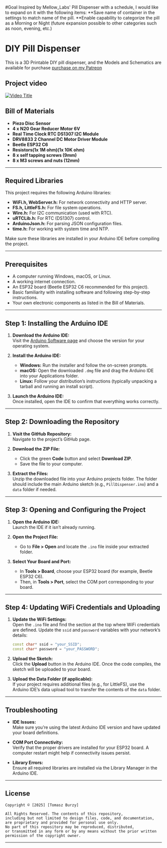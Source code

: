 #Goal
Inspired by Mellow_Labs' Pill Dispenser with a schedule, I would like to expand on it with the following items:
**Save name of container in the settings to match name of the pill.
**Enable capability to categorize the pill as a Morning or Night (future expansion possible to other categories such as noon, evening, etc.)


# DIY Pill Dispenser

This is a 3D Printable DIY pill dispenser, and the Models and Schematics are available for purchase [purchase on my Patreon](https://www.patreon.com/Mellow_labs/shop/pill-dispenser-files-104871?utm_medium=clipboard_copy&utm_source=copyLink&utm_campaign=productshare_creator&utm_content=join_link)

## Project video
[![Video Title](https://img.youtube.com/vi/1kCoDDYpgkE/0.jpg)](https://www.youtube.com/watch?v=1kCoDDYpgkE)

## Bill of Materials

- **Piezo Disc Sensor**
- **4 x  N20 Gear Reducer Motor 6V**
- **Real Time Clock RTC DS1307 I2C Module**
- **DRV8833 2 Channel DC Motor Driver Module**
- **Beetle ESP32 C6**
- **Resistors(1x 1M ohm)(1x 10K ohm)**
- **8 x self tapping screws (9mm)**
- **8 x M3 screws and nuts (12mm)**

---

## Required Libraries

This project requires the following Arduino libraries:

- **WiFi.h, WebServer.h:** For network connectivity and HTTP server.
- **FS.h, LittleFS.h:** For file system operations.
- **Wire.h:** For I2C communication (used with RTC).
- **uRTCLib.h:** For RTC (DS1307) control.
- **ArduinoJson.h:** For parsing JSON configuration files.
- **time.h:** For working with system time and NTP.

Make sure these libraries are installed in your Arduino IDE before compiling the project.

---

## Prerequisites

- A computer running Windows, macOS, or Linux.
- A working internet connection.
- An ESP32 board (Beetle ESP32 C6 recommended for this project).
- Basic familiarity with installing software and following step-by-step instructions.
- Your own electronic components as listed in the Bill of Materials.

---

## Step 1: Installing the Arduino IDE

1. **Download the Arduino IDE:**  
   Visit the [Arduino Software page](https://www.arduino.cc/en/software) and choose the version for your operating system.

2. **Install the Arduino IDE:**  
   - **Windows:** Run the installer and follow the on-screen prompts.  
   - **macOS:** Open the downloaded `.dmg` file and drag the Arduino IDE into your Applications folder.  
   - **Linux:** Follow your distribution’s instructions (typically unpacking a tarball and running an install script).

3. **Launch the Arduino IDE:**  
   Once installed, open the IDE to confirm that everything works correctly.

---

## Step 2: Downloading the Repository

1. **Visit the GitHub Repository:**  
   Navigate to the project’s GitHub page.

2. **Download the ZIP File:**  
   - Click the green **Code** button and select **Download ZIP**.  
   - Save the file to your computer.

3. **Extract the Files:**  
   Unzip the downloaded file into your Arduino projects folder. The folder should include the main Arduino sketch (e.g., `PillDispenser.ino`) and a `data` folder if needed.

---

## Step 3: Opening and Configuring the Project

1. **Open the Arduino IDE:**  
   Launch the IDE if it isn’t already running.

2. **Open the Project File:**  
   - Go to **File > Open** and locate the `.ino` file inside your extracted folder.

3. **Select Your Board and Port:**  
   - In **Tools > Board**, choose your ESP32 board (for example, Beetle ESP32 C6).  
   - Then, in **Tools > Port**, select the COM port corresponding to your board.

---

## Step 4: Updating WiFi Credentials and Uploading

1. **Update the WiFi Settings:**  
   Open the `.ino` file and find the section at the top where WiFi credentials are defined. Update the `ssid` and `password` variables with your network’s details:
   ```cpp
   const char* ssid = "your_SSID";
   const char* password = "your_PASSWORD";
   ```

2. **Upload the Sketch:**  
   Click the **Upload** button in the Arduino IDE. Once the code compiles, the sketch will be uploaded to your board.

3. **Upload the Data Folder (if applicable):**  
   If your project requires additional files (e.g., for LittleFS), use the Arduino IDE’s data upload tool to transfer the contents of the `data` folder.

---

## Troubleshooting

- **IDE Issues:**  
  Make sure you’re using the latest Arduino IDE version and have updated your board definitions.

- **COM Port Connectivity:**  
  Verify that the proper drivers are installed for your ESP32 board. A computer restart might help if connectivity issues persist.

- **Library Errors:**  
  Ensure all required libraries are installed via the Library Manager in the Arduino IDE.

---

## License

```
Copyright © [2025] [Tomasz Burzy]

All Rights Reserved. The contents of this repository,
including but not limited to design files, code, and documentation,
are proprietary and provided for personal use only.
No part of this repository may be reproduced, distributed,
or transmitted in any form or by any means without the prior written
permission of the copyright owner.
```

---